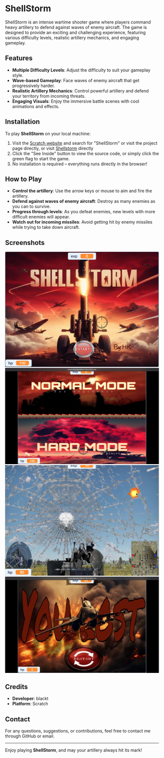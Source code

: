 # ShellStorm

ShellStorm is an intense wartime shooter game where players command heavy artillery to defend against waves of enemy aircraft. The game is designed to provide an exciting and challenging experience, featuring various difficulty levels, realistic artillery mechanics, and engaging gameplay.

## Features

- **Multiple Difficulty Levels**: Adjust the difficulty to suit your gameplay style.
- **Wave-based Gameplay**: Face waves of enemy aircraft that get progressively harder.
- **Realistic Artillery Mechanics**: Control powerful artillery and defend your territory from incoming threats.
- **Engaging Visuals**: Enjoy the immersive battle scenes with cool animations and effects.

## Installation

To play **ShellStorm** on your local machine:

1. Visit the [Scratch website](https://scratch.mit.edu/) and search for "ShellStorm" or visit the project page directly, or visit [Shellstorm](https://scratch.mit.edu/projects/1125060276) directly
2. Click the "See Inside" button to view the source code, or simply click the green flag to start the game.
3. No installation is required – everything runs directly in the browser!

## How to Play

- **Control the artillery**: Use the arrow keys or mouse to aim and fire the artillery.
- **Defend against waves of enemy aircraft**: Destroy as many enemies as you can to survive.
- **Progress through levels**: As you defeat enemies, new levels with more difficult enemies will appear.
- **Watch out for incoming missiles**: Avoid getting hit by enemy missiles while trying to take down aircraft.

## Screenshots

![Screenshot 1](assets/screenshot1.png)
![Screenshot 2](assets/screenshot2.png)
![Screenshot 1](assets/screenshot3.png)
![Screenshot 2](assets/screenshot4.png)

## Credits

- **Developer**: blackt
- **Platform**: Scratch

## Contact

For any questions, suggestions, or contributions, feel free to contact me through GitHub or email.

---

Enjoy playing **ShellStorm**, and may your artillery always hit its mark!
